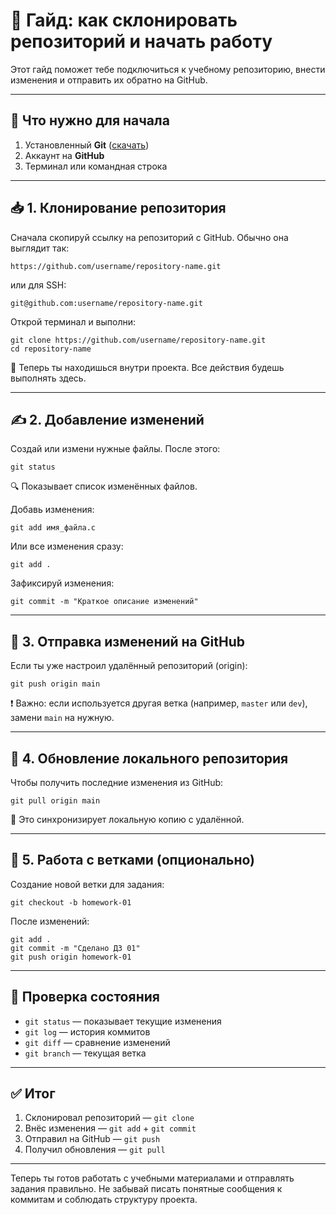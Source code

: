 # 🚀 Гайд: как склонировать репозиторий и начать работу

Этот гайд поможет тебе подключиться к учебному репозиторию, внести изменения и отправить их обратно на GitHub.

---

## 🔧 Что нужно для начала

1. Установленный **Git** ([скачать](https://git-scm.com/downloads))
2. Аккаунт на **GitHub**
3. Терминал или командная строка

---

## 📥 1. Клонирование репозитория

Сначала скопируй ссылку на репозиторий с GitHub. Обычно она выглядит так:
```
https://github.com/username/repository-name.git
```
или для SSH:
```
git@github.com:username/repository-name.git
```

Открой терминал и выполни:

```
git clone https://github.com/username/repository-name.git
cd repository-name
```

📁 Теперь ты находишься внутри проекта. Все действия будешь выполнять здесь.

---

## ✍️ 2. Добавление изменений

Создай или измени нужные файлы. После этого:

```
git status
```
🔍 Показывает список изменённых файлов.

Добавь изменения:

```
git add имя_файла.c
```
Или все изменения сразу:
```
git add .
```

Зафиксируй изменения:

```
git commit -m "Краткое описание изменений"
```

---

## 🚀 3. Отправка изменений на GitHub

Если ты уже настроил удалённый репозиторий (origin):

```
git push origin main
```

❗ Важно: если используется другая ветка (например, `master` или `dev`), замени `main` на нужную.

---

## 🔁 4. Обновление локального репозитория

Чтобы получить последние изменения из GitHub:

```
git pull origin main
```

🔄 Это синхронизирует локальную копию с удалённой.

---

## 🌿 5. Работа с ветками (опционально)

Создание новой ветки для задания:

```
git checkout -b homework-01
```

После изменений:

```
git add .
git commit -m "Сделано ДЗ 01"
git push origin homework-01
```

---

## 🧪 Проверка состояния

- `git status` — показывает текущие изменения
- `git log` — история коммитов
- `git diff` — сравнение изменений
- `git branch` — текущая ветка

---

## ✅ Итог

1. Склонировал репозиторий — `git clone`  
2. Внёс изменения — `git add` + `git commit`  
3. Отправил на GitHub — `git push`  
4. Получил обновления — `git pull`

---

Теперь ты готов работать с учебными материалами и отправлять задания правильно. Не забывай писать понятные сообщения к коммитам и соблюдать структуру проекта.